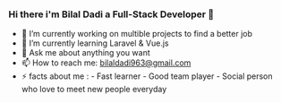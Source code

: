 ### Hi there i'm Bilal Dadi a Full-Stack Developer 👋


- 🔭 I’m currently working on multible projects to find a better job 
- 🌱 I’m currently learning Laravel & Vue.js
- 💬 Ask me about anything you want 
- 📫 How to reach me: bilaldadi963@gmail.com
- ⚡ facts about me :
                        - Fast learner 
                        - Good team player
                        - Social person who love to meet new people everyday  


